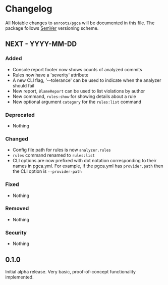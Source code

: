# Changelog

All Notable changes to `anroots/pgca` will be documented in this file. The package follows [SemVer](http://semver.org) versioning scheme.

## NEXT - YYYY-MM-DD

### Added
- Console report footer now shows counts of analyzed commits
- Rules now have a 'severity' attribute
- A new CLI flag, '--tolerance' can be used to indicate when the analyzer should fail 
- New report, `BlameReport` can be used to list violations by author
- New command, `rules:show` for showing details about a rule
- New optional argument `category` for the `rules:list` command

### Deprecated
- Nothing

### Changed
- Config file path for rules is now `analyzer.rules`
- `rules` command renamed to `rules:list`
- CLI options are now prefixed with dot notation corresponding to their names in pgca.yml. For example, if the pgca.yml has `provider.path` then the CLI option is `--provider-path`

### Fixed
- Nothing

### Removed
- Nothing

### Security
- Nothing

## 0.1.0

Initial alpha release. Very basic, proof-of-concept functionality implemented.